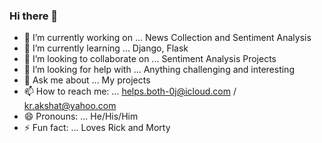 ### Hi there 👋

- 🔭 I’m currently working on ... News Collection and Sentiment Analysis
- 🌱 I’m currently learning ... Django, Flask
- 👯 I’m looking to collaborate on ... Sentiment Analysis Projects
- 🤔 I’m looking for help with ... Anything challenging and interesting
- 💬 Ask me about ... My projects
- 📫 How to reach me: ... helps.both-0j@icloud.com / kr.akshat@yahoo.com
- 😄 Pronouns: ... He/His/Him
- ⚡ Fun fact: ... Loves Rick and Morty
